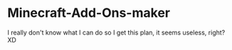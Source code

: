 # Minecraft-Add-Ons-maker
I really don't know what I can do so I get this plan, it seems useless, right? XD
